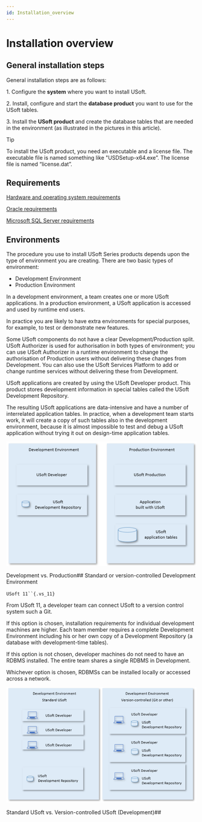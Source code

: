 ```yaml
---
id: Installation_overview
---
```


# Installation overview

## General installation steps

General installation steps are as follows:

1. Configure the **system** where you want to install USoft.

2. Install, configure and start the **database product** you want to use for the USoft tables.

3. Install the **USoft product** and create the database tables that are needed in the environment (as illustrated in the pictures in this article).

> [!TIP]
> To install the USoft product, you need an executable and a license file. The executable file is named something like "USDSetup-x64.exe”. The license file is named “license.dat”.

## Requirements

[Hardware and operating system requirements](/docs/USoft%20for%20administrators/Installing%20USoft/Hardware%20and%20operating%20system%20requirements.md)

[Oracle requirements](/docs/USoft%20for%20administrators/Installing%20USoft/Oracle%20requirements.md)

[Microsoft SQL Server requirements](/docs/USoft%20for%20administrators/Installing%20USoft/Microsoft%20SQL%20Server%20requirements.md)

## Environments

The procedure you use to install USoft Series products depends upon the type of environment you are creating. There are two basic types of environment:

- Development Environment
- Production Environment

In a development environment, a team creates one or more USoft applications. In a production environment, a USoft application is accessed and used by runtime end users.

In practice you are likely to have extra environments for special purposes, for example, to test or demonstrate new features.

Some USoft components do not have a clear Development/Production split. USoft Authorizer is used for authorisation in both types of environment; you can use USoft Authorizer in a runtime environment to change the authorisation of Production users without delivering these changes from Development. You can also use the USoft Services Platform to add or change runtime services without delivering these from Development.

USoft applications are created by using the USoft Developer product. This product stores development information in special tables called the USoft Development Repository.

The resulting USoft applications are data-intensive and have a number of interrelated application tables. In practice, when a development team starts work, it will create a copy of such tables also in the development environment, because it is almost impossible to test and debug a USoft application without trying it out on design-time application tables.

![](./assets/dbe86123-c137-4e85-87ce-58ebbf654cb7.png)

Development vs. Production## Standard or version-controlled Development Environment

`USoft 11``{.vs_11}`

From USoft 11, a developer team can connect USoft to a version control system such a Git.

If this option is chosen, installation requirements for individual development machines are higher. Each team member requires a complete Development Environment including his or her own copy of a Development Repository (a database with development-time tables).

If this option is not chosen, developer machines do not need to have an RDBMS installed. The entire team shares a single RDBMS in Development.

Whichever option is chosen, RDBMSs can be installed locally or accessed across a network.

![](./assets/897852bb-7280-4e35-a9dd-966ebdacac80.png)

Standard USoft vs. Version-controlled USoft (Development)##  